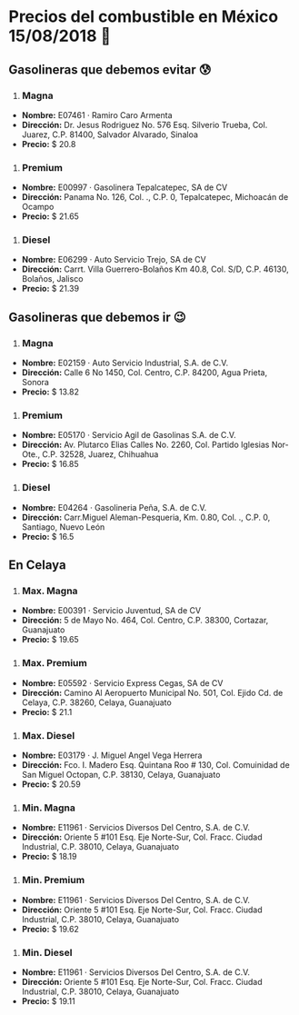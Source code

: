 # Precios del combustible en México 15/08/2018 :car:

## Gasolineras que debemos evitar :cold_sweat:
1. ### Magna
  * **Nombre:** E07461 · Ramiro Caro Armenta
  * **Dirección:** Dr. Jesus Rodriguez No. 576 Esq. Silverio Trueba, Col. Juarez, C.P. 81400, Salvador Alvarado, Sinaloa
  * **Precio:** $ 20.8

1. ### Premium
  * **Nombre:** E00997 · Gasolinera Tepalcatepec, SA de CV                                                                                       
  * **Dirección:** Panama No. 126, Col. ., C.P. 0, Tepalcatepec, Michoacán de Ocampo
  * **Precio:** $ 21.65

1. ### Diesel
  * **Nombre:** E06299 · Auto Servicio Trejo, SA de CV
  * **Dirección:** Carrt. Villa Guerrero-Bolaños Km 40.8, Col. S/D, C.P. 46130, Bolaños, Jalisco
  * **Precio:** $ 21.39


## Gasolineras que debemos ir :wink:
1. ### Magna
  * **Nombre:** E02159 · Auto Servicio Industrial, S.A. de C.V.
  * **Dirección:** Calle 6 No 1450, Col. Centro, C.P. 84200, Agua Prieta, Sonora
  * **Precio:** $ 13.82

1. ### Premium
  * **Nombre:** E05170 · Servicio Agil de Gasolinas S.A. de C.V.
  * **Dirección:** Av. Plutarco Elias Calles No. 2260, Col. Partido Iglesias Nor-Ote., C.P. 32528, Juarez, Chihuahua
  * **Precio:** $ 16.85

1. ### Diesel
  * **Nombre:** E04264 · Gasolineria Peña, S.A. de C.V.
  * **Dirección:** Carr.Miguel Aleman-Pesqueria, Km. 0.80, Col. ., C.P. 0, Santiago, Nuevo León
  * **Precio:** $ 16.5


## En Celaya
1. ### Max. Magna
  * **Nombre:** E00391 · Servicio Juventud, SA de CV                                                                                             
  * **Dirección:** 5 de Mayo No. 464, Col. Centro, C.P. 38300, Cortazar, Guanajuato
  * **Precio:** $ 19.65

1. ### Max. Premium
  * **Nombre:** E05592 · Servicio Express Cegas, SA de CV
  * **Dirección:** Camino Al Aeropuerto Municipal No. 501, Col. Ejido Cd. de Celaya, C.P. 38260, Celaya, Guanajuato
  * **Precio:** $ 21.1

1. ### Max. Diesel
  * **Nombre:** E03179 · J. Miguel Angel Vega Herrera
  * **Dirección:** Fco. I. Madero Esq. Quintana Roo # 130, Col. Comuinidad de San Miguel Octopan, C.P. 38130, Celaya, Guanajuato
  * **Precio:** $ 20.59

1. ### Min. Magna
  * **Nombre:** E11961 · Servicios Diversos Del Centro, S.A. de C.V.
  * **Dirección:** Oriente 5 #101 Esq. Eje Norte-Sur, Col. Fracc. Ciudad Industrial, C.P. 38010, Celaya, Guanajuato
  * **Precio:** $ 18.19

1. ### Min. Premium
  * **Nombre:** E11961 · Servicios Diversos Del Centro, S.A. de C.V.
  * **Dirección:** Oriente 5 #101 Esq. Eje Norte-Sur, Col. Fracc. Ciudad Industrial, C.P. 38010, Celaya, Guanajuato
  * **Precio:** $ 19.62

1. ### Min. Diesel
  * **Nombre:** E11961 · Servicios Diversos Del Centro, S.A. de C.V.
  * **Dirección:** Oriente 5 #101 Esq. Eje Norte-Sur, Col. Fracc. Ciudad Industrial, C.P. 38010, Celaya, Guanajuato
  * **Precio:** $ 19.11
